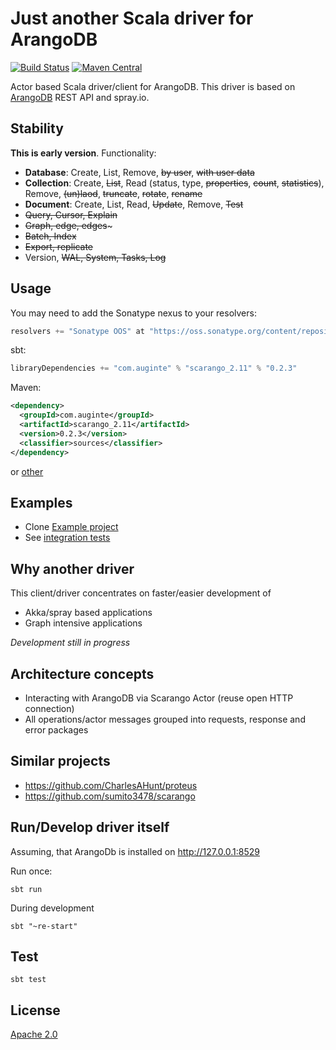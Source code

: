 Just another Scala driver for ArangoDB
======================================

[![Build Status](https://secure.travis-ci.org/aurelijusb/scarango.png?branch=master)](http://travis-ci.org/aurelijusb/scarango)
[![Maven Central](https://maven-badges.herokuapp.com/maven-central/com.auginte/scarango_2.11/badge.svg)](http://search.maven.org/#artifactdetails|com.auginte|scarango_2.11|0.2.3|)

Actor based Scala driver/client for ArangoDB.
This driver is based on [ArangoDB](https://www.arangodb.com/) REST API and spray.io.

Stability
---------

**This is early version**. Functionality:

* **Database**: Create, List, Remove, ~~by user~~, ~~with user data~~ 
* **Collection**: Create, ~~List~~, Read (status, type, ~~properties~~, ~~count~~, ~~statistics~~), Remove, ~~(un)laod~~, ~~truncate~~, ~~rotate~~, ~~rename~~
* **Document**: Create, List, Read, ~~Update~~, Remove, ~~Test~~
* ~~Query, Cursor, Explain~~
* ~~Graph, edge, edges~~~
* ~~Batch, Index~~
* ~~Export, replicate~~
* Version, ~~WAL, System, Tasks, Log~~

Usage
-----

You may need to add the Sonatype nexus to your resolvers:

```scala
resolvers += "Sonatype OOS" at "https://oss.sonatype.org/content/repositories/releases"
```

sbt:
```scala
libraryDependencies += "com.auginte" % "scarango_2.11" % "0.2.3"
```

Maven:
```xml
<dependency>
  <groupId>com.auginte</groupId>
  <artifactId>scarango_2.11</artifactId>
  <version>0.2.3</version>
  <classifier>sources</classifier>
</dependency>
```
or [other](http://search.maven.org/#artifactdetails|com.auginte|scarango_2.11|0.2.3|)

Examples
--------

* Clone [Example project](https://github.com/aurelijusb/scarango-example)
* See [integration tests](src/test/scala/com/auginte/scarango/IntegrationTest.scala) 

Why another driver
------------------

This client/driver concentrates on faster/easier development of

* Akka/spray based applications
* Graph intensive applications

*Development still in progress*

Architecture concepts
---------------------

* Interacting with ArangoDB via Scarango Actor (reuse open HTTP connection)
* All operations/actor messages grouped into requests, response and error packages

Similar projects
----------------

* https://github.com/CharlesAHunt/proteus
* https://github.com/sumito3478/scarango

Run/Develop driver itself
-------------------------

Assuming, that ArangoDb is installed on http://127.0.0.1:8529

Run once:

```
sbt run
```

During development

```
sbt "~re-start"
```

Test
----

```
sbt test
```

License
-------

[Apache 2.0](LICENSE)

